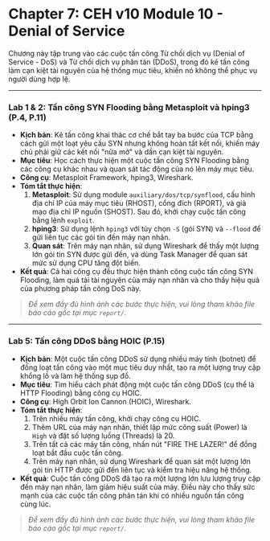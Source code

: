 # Chapter 7: CEH v10 Module 10 - Denial of Service

Chương này tập trung vào các cuộc tấn công Từ chối dịch vụ (Denial of Service - DoS) và Từ chối dịch vụ phân tán (DDoS), trong đó kẻ tấn công làm cạn kiệt tài nguyên của hệ thống mục tiêu, khiến nó không thể phục vụ người dùng hợp lệ.

---

### Lab 1 & 2: Tấn công SYN Flooding bằng Metasploit và hping3 (P.4, P.11)

- **Kịch bản**: Kẻ tấn công khai thác cơ chế bắt tay ba bước của TCP bằng cách gửi một loạt yêu cầu SYN nhưng không hoàn tất kết nối, khiến máy chủ phải giữ các kết nối "nửa mở" và dần cạn kiệt tài nguyên.
- **Mục tiêu**: Học cách thực hiện một cuộc tấn công SYN Flooding bằng các công cụ khác nhau và quan sát tác động của nó lên máy mục tiêu.
- **Công cụ**: Metasploit Framework, hping3, Wireshark.
- **Tóm tắt thực hiện**:
  1. **Metasploit**: Sử dụng module `auxiliary/dos/tcp/synflood`, cấu hình địa chỉ IP của máy mục tiêu (RHOST), cổng đích (RPORT), và giả mạo địa chỉ IP nguồn (SHOST). Sau đó, khởi chạy cuộc tấn công bằng lệnh `exploit`.
  2. **hping3**: Sử dụng lệnh `hping3` với tùy chọn `-S` (gói SYN) và `--flood` để gửi liên tục các gói tin đến máy nạn nhân.
  3. **Quan sát**: Trên máy nạn nhân, sử dụng Wireshark để thấy một lượng lớn gói tin SYN được gửi đến, và dùng Task Manager để quan sát mức sử dụng CPU tăng đột biến.
- **Kết quả**: Cả hai công cụ đều thực hiện thành công cuộc tấn công SYN Flooding, làm quá tải tài nguyên của máy nạn nhân và cho thấy hiệu quả của phương pháp tấn công DoS này.

> *Để xem đầy đủ hình ảnh các bước thực hiện, vui lòng tham khảo file báo cáo gốc tại mục `report/`.*

---

### Lab 5: Tấn công DDoS bằng HOIC (P.15)

- **Kịch bản**: Một cuộc tấn công DDoS sử dụng nhiều máy tính (botnet) để đồng loạt tấn công vào một mục tiêu duy nhất, tạo ra một lượng truy cập khổng lồ và làm hệ thống sụp đổ.
- **Mục tiêu**: Tìm hiểu cách phát động một cuộc tấn công DDoS (cụ thể là HTTP Flooding) bằng công cụ HOIC.
- **Công cụ**: High Orbit Ion Cannon (HOIC), Wireshark.
- **Tóm tắt thực hiện**:
  1. Trên nhiều máy tấn công, khởi chạy công cụ HOIC.
  2. Thêm URL của máy nạn nhân, thiết lập mức công suất (Power) là `High` và đặt số lượng luồng (Threads) là 20.
  3. Trên tất cả các máy tấn công, nhấn nút "FIRE THE LAZER!" để đồng loạt bắt đầu cuộc tấn công.
  4. Trên máy nạn nhân, sử dụng Wireshark để quan sát một lượng lớn gói tin HTTP được gửi đến liên tục và kiểm tra hiệu năng hệ thống.
- **Kết quả**: Cuộc tấn công DDoS đã tạo ra một lượng lớn lưu lượng truy cập đến máy nạn nhân, làm giảm hiệu suất của máy. Điều này cho thấy sức mạnh của các cuộc tấn công phân tán khi có nhiều nguồn tấn công cùng lúc.

> *Để xem đầy đủ hình ảnh các bước thực hiện, vui lòng tham khảo file báo cáo gốc tại mục `report/`.*
